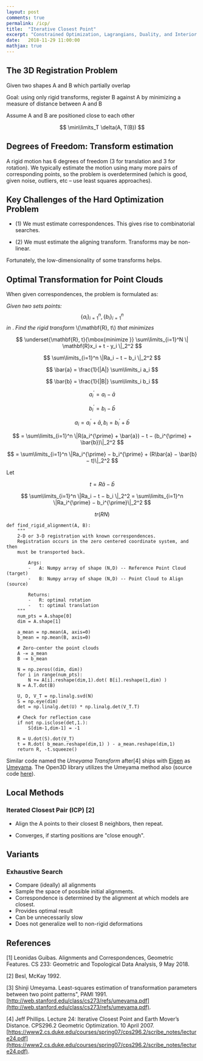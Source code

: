 ```yaml
---
layout: post
comments: true
permalink: /icp/
title:  "Iterative Closest Point"
excerpt: "Constrained Optimization, Lagrangians, Duality, and Interior Point Methods"
date:   2018-11-29 11:00:00
mathjax: true
---
```



## The 3D Registration Problem
Given two shapes A and B which partially overlap

Goal: using only rigid transforms, register B against A by minimizing a measure of distance between A and B

Assume A and B are positioned close to each other

$$
\min\limits_T \delta(A, T(B))
$$


## Degrees of Freedom: Transform estimation

A rigid motion has 6 degrees of freedom (3 for translation and 3 for rotation). We typically estimate the motion using many more pairs of corresponding points, so the problem is overdetermined (which is good, given noise, outliers, etc – use least squares approaches).


## Key Challenges of the Hard Optimization Problem

- (1) We must estimate correspondences. This gives rise to combinatorial searches.

- (2) We must estimate the aligning transform. Transforms may be non-linear.

Fortunately, the low-dimensionality of some transforms helps.

## Optimal Transformation for Point Clouds



When given correspondences, the problem is formulated as:

*Given two sets points:* $$ \{a_i \}_{i=1}^n, \{ b_i \}_{i=1}^n $$ *in*   . *Find the rigid transform* \\(\mathbf{R}, t\\) *that minimizes*

$$
\underset{\mathbf{R}, t}{\mbox{minimize }} \sum\limits_{i=1}^N \| \mathbf{R}x_i + t - y_i \|_2^2
$$




$$
\sum\limits_{i=1}^n \|Ra_i − t − b_i \|_2^2
$$

$$
\bar{a} = \frac{1}{|A|} \sum\limits_i a_i
$$

$$
\bar{b} = \frac{1}{|B|} \sum\limits_i b_i
$$

$$
a_i^{\prime} = a_i − \bar{a}
$$

$$
b_i^{\prime} = b_i − \bar{b} 
$$

$$
a_i = a_i^{\prime} + \bar{a},  b_i = b_i^{\prime} + \bar{b}
$$

$$
= \sum\limits_{i=1}^n \|R(a_i^{\prime} + \bar{a}) − t − (b_i^{\prime} + \bar{b})\|_2^2
$$

$$
= \sum\limits_{i=1}^n \|Ra_i^{\prime} − b_i^{\prime} + (R\bar{a} − \bar{b} − t)\|_2^2
$$


Let

$$
t = R\bar{a} − \bar{b}
$$

$$
\sum\limits_{i=1}^n \|Ra_i − t − b_i \|_2^2 = \sum\limits_{i=1}^n \|Ra_i^{\prime} − b_i^{\prime}\|_2^2
$$


$$
tr(RN)
$$















```
def find_rigid_alignment(A, B):
	"""
	2-D or 3-D registration with known correspondences.
	Registration occurs in the zero centered coordinate system, and then
	must be transported back.

		Args:
		-	A: Numpy array of shape (N,D) -- Reference Point Cloud (target)
		-	B: Numpy array of shape (N,D) -- Point Cloud to Align (source)

		Returns:
		-	R: optimal rotation
		-	t: optimal translation
	"""
	num_pts = A.shape[0]
	dim = A.shape[1]

	a_mean = np.mean(A, axis=0)
	b_mean = np.mean(B, axis=0)

	# Zero-center the point clouds
	A -= a_mean
	B -= b_mean

	N = np.zeros((dim, dim))
	for i in range(num_pts):
		N += A[i].reshape(dim,1).dot( B[i].reshape(1,dim) )
	N = A.T.dot(B)

	U, D, V_T = np.linalg.svd(N)
	S = np.eye(dim)
	det = np.linalg.det(U) * np.linalg.det(V_T.T)
	
	# Check for reflection case
	if not np.isclose(det,1.):
		S[dim-1,dim-1] = -1

	R = U.dot(S).dot(V_T)
	t = R.dot( b_mean.reshape(dim,1) ) - a_mean.reshape(dim,1)
	return R, -t.squeeze()
```

Similar code named the *Umeyama Transform* after[4] ships with [Eigen](https://eigen.tuxfamily.org/dox/group__Geometry__Module.html#gab3f5a82a24490b936f8694cf8fef8e60) as [Umeyama](https://eigen.tuxfamily.org/dox/Umeyama_8h_source.html). The Open3D library utilizes the Umeyama method also (source code [here](https://github.com/IntelVCL/Open3D/blob/master/src/Core/Registration/TransformationEstimation.cpp#L47)).

## Local Methods

### Iterated Closest Pair (ICP) [2]

- Align the A points to their closest B neighbors, then repeat.

- Converges, if starting positions are "close enough".


## Variants

### Exhaustive Search

- Compare (ideally) all alignments
- Sample the space of possible initial alignments.
- Correspondence is determined by the alignment at which models are closest.
- Provides optimal result
- Can be unnecessarily slow
- Does not generalize well to non-rigid deformations

## References

[1] Leonidas Guibas. Alignments and Correspondences, Geometric Features. CS 233: Geometric and Topological Data Analysis, 9 May 2018.

[2] Besl, McKay 1992.

[3] Shinji Umeyama. Least-squares estimation of transformation parameters between two point patterns", PAMI 1991. [http://web.stanford.edu/class/cs273/refs/umeyama.pdf](http://web.stanford.edu/class/cs273/refs/umeyama.pdf).

[4] Jeff Phillips. Lecture 24: Iterative Closest Point and Earth Mover’s Distance. CPS296.2 Geometric Optimization. 10 April 2007. [https://www2.cs.duke.edu/courses/spring07/cps296.2/scribe_notes/lecture24.pdf](https://www2.cs.duke.edu/courses/spring07/cps296.2/scribe_notes/lecture24.pdf).

